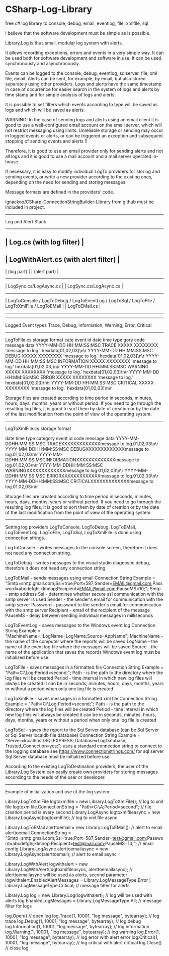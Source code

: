 # CSharp-Log-Library
free c# log library to console, debug, email, eventlog, file, xmlfile, sql

I believe that the software development must be simple as is possible.

Library.Log is thus small, modular log system with alerts.

It allows recording exceptions, errors and events in a very simple way.
It can be used both for software development and software in use.
It can be used synchronously and asynchronously.

Events can be logged to the console, debug, eventlog, sqlserver, file, xml file, email.
Alerts can be sent, for example, by email, but also stored separately using other providers.
Logs and alerts have the same timestamp in case of occurrence for easier search
in the system of logs and alerts by time stamp and for simple analysis of logs and alerts.

It is possible to set filters which events according to type will be saved as logs 
and which will be saved as alerts.

WARNING! In the case of sending logs and alerts using an email client
it is good to use a well-configured email account on the email server,
which will not restrict messaging using limits.
Unreliable storage or sending may occur in
logged events or alerts, or can be triggered an exception
and subsequent stopping of sending events and alerts !!

Therefore, it is good to use an email provider only for sending alerts and not all logs
and it is good to use a mail account and a mail server operated in-house.

If necessary, it is easy to modify individual LogTo providers for storing and sending events,
or write a new provider according to the existing ones, depending on the need for sending and storing messages.

Message formats are defined in the providers' code.

ignackoo/CSharp-ConnectionStringBuilder-Library from github must be included in project.


------------------------------------------------------------------------------------------------------------------------------

Log and Alert Stack
- - - ------------------------------------------------------------------------------------------------------------------------
|                                                Log.cs (with log filter)                                                    |
------------------------------------------------------------------------------------------------------------------------------
|                                           LogWithAlert.cs (with alert filter)                                              |
------------------------------------------------------------------------------------------------------------------------------
|                                           (log part)                                         |  |       (alert part)       |
------------------------------------------------------------------------------------------------  ----------------------------
|                                     LogSync.cs/LogAsync.cs                                   |  |  LogSync.cs/LogAsync.cs  |
------------------------------------------------------------------------------------------------  ----------------------------
| LogToConsole / LogToDebug / LogToEventLog / LogToSql / LogToFile / LogToXmlFile / LogToEMail |  |       LogToEMail.cs      |
------------------------------------------------------------------------------------------------  ----------------------------

------------------------------------------------------------------------------------------------------------------------------

Logged Event types
Trace, Debug, Information, Warning, Error, Critical

------------------------------------------------------------------------------------------------------------------------------

LogToFile.cs storage format
                                    cate  event id
date       time         type        gory  code     message           data
YYYY-MM-DD HH:MM:SS:MSC       TRACE XXXXX XXXXXXXX 'message to log.' hexdata[01,02,03]\n\r
YYYY-MM-DD HH:MM:SS:MSC       DEBUG XXXXX XXXXXXXX 'message to log.' hexdata[01,02,03]\n\r
YYYY-MM-DD HH:MM:SS:MSC INFORMATION XXXXX XXXXXXXX 'message to log.' hexdata[01,02,03]\n\r
YYYY-MM-DD HH:MM:SS:MSC     WARNING XXXXX XXXXXXXX 'message to log.' hexdata[01,02,03]\n\r
YYYY-MM-DD HH:MM:SS:MSC       ERROR XXXXX XXXXXXXX 'message to log.' hexdata[01,02,03]\n\r
YYYY-MM-DD HH:MM:SS:MSC    CRITICAL XXXXX XXXXXXXX 'message to log.' hexdata[01,02,03]\n\r

Storage files are created according to time period in seconds, minutes, hours, days, months, years or without period.
If you need to go through the resulting log files, it is good to sort them by date of creation or by
the date of the last modification from the point of view of the operating system.

------------------------------------------------------------------------------------------------------------------------------

LogToXmlFile.cs storage format
                                                                                  
date                   time                     type                    category                  event id code          message                           data
<Date>YYYY-MM-DD</Date><Time>HH:MM:SS:MSC</Time><Type>      TRACE</Type><Category>XXXXX</Category><Event>XXXXXXXX</Event><Message>message to log.</Message><HexData>01,02,03</HexData>\n\r
<Date>YYYY-MM-DD</Date><Time>HH:MM:SS:MSC</Time><Type>      DEBUG</Type><Category>XXXXX</Category><Event>XXXXXXXX</Event><Message>message to log.</Message><HexData>01,02,03</HexData>\n\r
<Date>YYYY-MM-DD</Date><Time>HH:MM:SS:MSC</Time><Type>INFORMATION</Type><Category>XXXXX</Category><Event>XXXXXXXX</Event><Message>message to log.</Message><HexData>01,02,03</HexData>\n\r
<Date>YYYY-MM-DD</Date><Time>HH:MM:SS:MSC</Time><Type>    WARNING</Type><Category>XXXXX</Category><Event>XXXXXXXX</Event><Message>message to log.</Message><HexData>01,02,03</HexData>\n\r
<Date>YYYY-MM-DD</Date><Time>HH:MM:SS:MSC</Time><Type>      ERROR</Type><Category>XXXXX</Category><Event>XXXXXXXX</Event><Message>message to log.</Message><HexData>01,02,03</HexData>\n\r
<Date>YYYY-MM-DD</Date><Time>HH:MM:SS:MSC</Time><Type>   CRITICAL</Type><Category>XXXXX</Category><Event>XXXXXXXX</Event><Message>message to log.</Message><HexData>01,02,03</HexData>\n\r

Storage files are created according to time period in seconds, minutes, hours, days, months, years or without period.
If you need to go through the resulting log files, it is good to sort them by date of creation or by
the date of the last modification from the point of view of the operating system.

------------------------------------------------------------------------------------------------------------------------------

Setting log providers LogToConsole, LogToDebug, LogToEMail, LogToEventLog, LogToFile, LogToSql, LogToXmlFile
is done using connection strings.

LogToConsole  - writes messages to the console screen, therefore it does not need any connection string.

LogToDebug    - writes messages to the visual studio diagnostic debug, therefore it does not need any connection string.

LogToEMail    - sends messages using email
		    Connection String Example = "Smtp=smtp.gmail.com;Ssl=true;Port=587;Sender=EMAIL@gmail.com;Password=abcdefghijklmnop;Recipient=EMAIL@mail.com;PauseMS=10;";
		    Smtp - smtp address
		    Ssl - determines whether secure ssl communication with the smtp server is used
		    Sender - the sender's email for communication with the smtp server
		    Password - password to the sender's email for communication with the smtp server
		    Recipient - email of the recipient of the message
		    PauseMS - delay between sending individual messages in milliseconds

LogToEventLog - saves messages to the Windows event log
      	Connection String Example = "MachineName=.;LogName=LogName;Source=AppName";
		    MachineName - the name of the computer where the reports will be saved
		    LogName - the name of the event log file where the messages will be saved
		    Source - the name of the application that saves the records
     		Windows event log must be initialized before use.

LogToFile     - saves messages in a formatted file
		    Connection String Example = "Path=C:\\Log;Period=second;";
		    Path - is the path to the directory where the log files will be created
		    Period - time interval in which new log files will always be created
			           it can be in seconds, minutes, hours, days, months, years
                 or without a period when only one log file is created

LogToXmlFile  - saves messages in a formatted xml file
		    Connection String Example = "Path=C:\\Log;Period=second;";
		    Path - is the path to the directory where the log files will be created
		    Period - time interval in which new log files will always be created
			           it can be in seconds, minutes, hours, days, months, years
                 or without a period when only one log file is created

LogToSql      - saves the report to the Sql Server database (can be Sql Server or Sql Server localdb file database)
		    Connection String Example = "Server=localhost\\SQLEXPRESS; Database=LogDatabase; Trusted_Connection=yes;";
		    uses a standard connection string to connect to the logging database
		    see https://www.connectionstrings.com/ for sql server
		    Sql Server database must be initialized before use.


According to the existing LogToDestination providers, the user of the Library.Log System
can easily create own providers for storing messages
according to the needs of the user or developer.

------------------------------------------------------------------------------------------------------------------------------

Example of initialization and use of the log system

Library.LogToXmlFile logtoxmlfile = new Library.LogToXmlFile();           // log to xml file
logtoxmlfile.ConnectionString = "Path=C:\\A;Period=second";               // file creation period is every second
Library.LogAsync logtoxmlfileasync = new Library.LogAsync(logtoxmlfile);  // log to xml file async

Library.LogToEMail alerttoemail = new Library.LogToEMail();               // alert to email
alerttoemail.ConnectionString = "Smtp=smtp.gmail.com;Ssl=true;Port=587;Sender=test@gmail.com;Password=abcdefghijklmnop;Recipient=test@mail.com;PauseMS=10;";  // email config
Library.LogAsync alerttoemailasync = new Library.LogAsync(alerttoemail);  // alert to email async

Library.LogWithAlert logwithalert = new Library.LogWithAlert(logtoxmlfileasync, alerttoemailasync);   // alerttoemailasync will be used as alerts, second parameter
logwithalert.EnabledAlertMessages = Library.LogMessageType.Error | Library.LogMessageType.Critical; // message filter for alerts

Library.Log log = new Library.Log(logwithalert);				  // log will be used with alerts
log.EnabledLogMessages = Library.LogMessageType.All;                      // message filter for logs

log.Open()                                                                // open log
log.Trace(1, 10001, "log message", bytearray);                            // log trace
log.Debug(1, 10001, "log message", bytearray);                            // log debug
log.Information(1, 10001, "log message", bytearray);                      // log information
log.Warning(1, 10001, "log message", bytearray);                          // log warning
log.Error(1, 10001, "log message", bytearray);                            // log error with alert error
log.Critical(1, 10001, "log message", bytearray);                         // log critical with alert critical
log.Close()                                                               // close log

